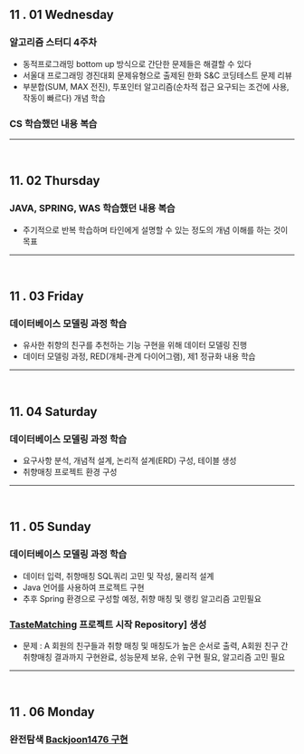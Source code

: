 
## 11 . 01 Wednesday

### 알고리즘 스터디 4주차

+ 동적프로그래밍 bottom up 방식으로 간단한 문제들은 해결할 수 있다
+ 서울대 프로그래밍 경진대회 문제유형으로 출제된 한화 S&C 코딩테스트 문제 리뷰
+ 부분합(SUM, MAX 전진), 투포인터 알고리즘(순차적 접근 요구되는 조건에 사용, 작동이 빠르다) 개념 학습

### CS 학습했던 내용 복습

---
<br>

## 11. 02 Thursday

### JAVA, SPRING, WAS 학습했던 내용 복습

+ 주기적으로 반복 학습하며 타인에게 설명할 수 있는 정도의 개념 이해를 하는 것이 목표

---
<br>

## 11 . 03 Friday

### 데이터베이스 모델링 과정 학습

+ 유사한 취향의 친구를 추천하는 기능 구현을 위해 데이터 모델링 진행
+ 데이터 모델링 과정, RED(개체-관계 다이어그램), 제1 정규화 내용 학습

---
<br>

## 11. 04 Saturday

### 데이터베이스 모델링 과정 학습

+ 요구사항 분석, 개념적 설계, 논리적 설계(ERD) 구성, 테이블 생성
+ 취향매칭 프로젝트 환경 구성

---
<br>

## 11 . 05 Sunday

### 데이터베이스 모델링 과정 학습

+ 데이터 입력, 취향매칭 SQL쿼리 고민 및 작성, 물리적 설계
+ Java 언어를 사용하여 프로젝트 구현
+ 추후 Spring 환경으로 구성할 예정, 취향 매칭 및 랭킹 알고리즘 고민필요

### [TasteMatching](https://github.com/nttejun/TasteMatching/tree/master/Project) 프로젝트 시작 Repository] 생성

+ 문제 : A 회원의 친구들과 취향 매칭 및 매칭도가 높은 순서로 출력, A회원 친구 간 취향매칭 결과까지 구현완료, 성능문제 보유, 순위 구현 필요, 알고리즘 고민 필요

---
<br>

## 11 . 06 Monday

### 완전탐색 [Backjoon1476 구현](https://github.com/nttejun/algorithm-euler/blob/master/euler/src/resolve/Backjoon1476.java)

